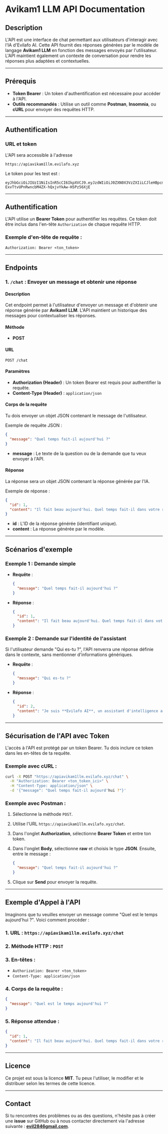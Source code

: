 # **Avikam1 LLM API Documentation**

## Description

L'API est une interface de chat permettant aux utilisateurs d'interagir avec l'IA d'Evilafo AI. Cette API fournit des réponses générées par le modèle de langage **Avikam1 LLM** en fonction des messages envoyés par l'utilisateur. L'API maintient également un contexte de conversation pour rendre les réponses plus adaptées et contextuelles.

---

## Prérequis

* **Token Bearer** : Un token d'authentification est nécessaire pour accéder à l'API.
* **Outils recommandés** : Utilise un outil comme **Postman**, **Insomnia**, ou **cURL** pour envoyer des requêtes HTTP.

---

## Authentification

### URL et token

L'API sera accessible à l'adresse 
```
https://apiavikam1llm.evilafo.xyz
```

Le token pour les test est : 
``` 
eyJhbGciOiJIUzI1NiIsInR5cCI6IkpXVCJ9.eyJzdWIiOiJ0ZXN0X3VzZXIiLCJleHBpcmF0aW9uX3RpbWUiOjE2Mzg3Nzk5OTgsImlhdCI6MTYzODc3OTk5OH0.srV5-ExvTtvUPnRwncbM4ZX-hQxjvYkAw-H5Pz56XjE
```

---

## Authentification

L'API utilise un **Bearer Token** pour authentifier les requêtes. Ce token doit être inclus dans l'en-tête `Authorization` de chaque requête HTTP.

### Exemple d'en-tête de requête :

```
Authorization: Bearer <ton_token>
```

---

## Endpoints

### 1. **`/chat`** : Envoyer un message et obtenir une réponse

#### Description

Cet endpoint permet à l'utilisateur d'envoyer un message et d'obtenir une réponse générée par **Avikam1 LLM**. L'API maintient un historique des messages pour contextualiser les réponses.

#### Méthode

* **POST**

#### URL

```
POST /chat
```

#### Paramètres

* **Authorization (Header)** : Un token Bearer est requis pour authentifier la requête.
* **Content-Type (Header)** : `application/json`

#### Corps de la requête

Tu dois envoyer un objet JSON contenant le message de l'utilisateur.

Exemple de requête JSON :

```json
{
  "message": "Quel temps fait-il aujourd'hui ?"
}
```

* **message** : Le texte de la question ou de la demande que tu veux envoyer à l'API.

#### Réponse

La réponse sera un objet JSON contenant la réponse générée par l'IA.

Exemple de réponse :

```json
{
  "id": 1,
  "content": "Il fait beau aujourd'hui. Quel temps fait-il dans votre région ?"
}
```

* **id** : L'ID de la réponse générée (identifiant unique).
* **content** : La réponse générée par le modèle.

---

## Scénarios d'exemple

### Exemple 1 : Demande simple

* **Requête** :

  ```json
  {
    "message": "Quel temps fait-il aujourd'hui ?"
  }
  ```

* **Réponse** :

  ```json
  {
    "id": 1,
    "content": "Il fait beau aujourd'hui. Quel temps fait-il dans votre région ?"
  }
  ```

### Exemple 2 : Demande sur l'identité de l'assistant

Si l'utilisateur demande "Qui es-tu ?", l'API renverra une réponse définie dans le contexte, sans mentionner d'informations génériques.

* **Requête** :

  ```json
  {
    "message": "Qui es-tu ?"
  }
  ```

* **Réponse** :

  ```json
  {
    "id": 2,
    "content": "Je suis **Evilafo AI**, un assistant d'intelligence artificielle conçu pour vous aider avec vos questions et tâches. Comment puis-je vous aider ?"
  }
  ```

---

## Sécurisation de l'API avec Token

L'accès à l'API est protégé par un token Bearer. Tu dois inclure ce token dans les en-têtes de ta requête.

### Exemple avec **cURL** :

```bash
curl -X POST "https://apiavikam1llm.evilafo.xyz/chat" \
  -H "Authorization: Bearer <ton_token_ici>" \
  -H "Content-Type: application/json" \
  -d '{"message": "Quel temps fait-il aujourd'hui ?"}'
```

### Exemple avec **Postman** :

1. Sélectionne la méthode `POST`.

2. Utilise l'URL `https://apiavikam1llm.evilafo.xyz/chat`.

3. Dans l'onglet **Authorization**, sélectionne **Bearer Token** et entre ton token.

4. Dans l'onglet **Body**, sélectionne **raw** et choisis le type **JSON**. Ensuite, entre le message :

   ```json
   {
     "message": "Quel temps fait-il aujourd'hui ?"
   }
   ```

5. Clique sur **Send** pour envoyer la requête.

---

## Exemple d'Appel à l'API

Imaginons que tu veuilles envoyer un message comme "Quel est le temps aujourd'hui ?". Voici comment procéder :

### 1. **URL** : `https://apiavikam1llm.evilafo.xyz/chat`

### 2. **Méthode HTTP** : `POST`

### 3. **En-têtes** :

* `Authorization: Bearer <ton_token>`
* `Content-Type: application/json`

### 4. **Corps de la requête** :

```json
{
  "message": "Quel est le temps aujourd'hui ?"
}
```

### 5. **Réponse attendue** :

```json
{
  "id": 1,
  "content": "Il fait beau aujourd'hui. Quel temps fait-il dans votre région ?"
}
```

---


## Licence

Ce projet est sous la licence **MIT**. Tu peux l'utiliser, le modifier et le distribuer selon les termes de cette licence.

---

## Contact

Si tu rencontres des problèmes ou as des questions, n'hésite pas à créer une **issue** sur GitHub ou à nous contacter directement via l'adresse suivante : **[evil2846gmail.com](mailto:evil2846@gmail.com)**.

